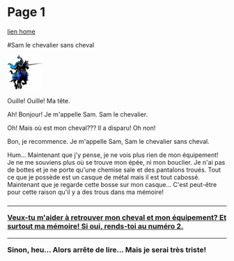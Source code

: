 # Page 1

[lien home](/)


#Sam le chevalier sans cheval

<img src="/images/chevalier.png"  height="80" width="80"> 

<p>Ouille! Ouille! Ma tête.<p>Ah! Bonjour! Je m'appelle Sam. Sam le chevalier. <p>Oh! Mais où est mon cheval??? Il a disparu! Oh non! <p>Bon, je recommence. Je m'appelle Sam, Sam le chevalier sans cheval.<p>Hum... Maintenant que j'y pense, je ne vois plus rien de mon équipement! Je ne me souviens plus où se trouve mon épée, ni mon bouclier. Je n'ai pas de bottes et je ne porte qu'une chemise sale et des pantalons troués. Tout ce que je possède est un casque de métal mais il est tout cabossé. Maintenant que je regarde cette bosse sur mon casque... C'est peut-être pour cette raison qu'il y a des trous dans ma mémoire!</p>
<h3>
<hr><a  href="/2/">Veux-tu m'aider à retrouver mon cheval et mon équipement? Et surtout ma mémoire! Si oui, rends-toi au numéro 2.</a>
<hr>Sinon, heu... Alors arrête de lire... Mais je serai très triste! 
</h3></td></tr></table></center></td></tr></table></center>
